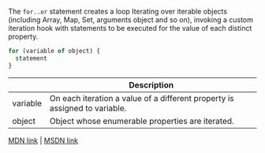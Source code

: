 The `for..or` statement creates a loop Iterating over iterable objects (including Array, Map, Set, arguments object and so on), invoking a custom iteration hook with statements to be executed for the value of each distinct property.

```js
for (variable of object) {
  statement
}
```

|          | Description                          |
|----------|-------------------------------------|
| variable | On each iteration a value of a different property is assigned to variable.                                 |
| object | Object whose enumerable properties are iterated. |

[MDN link](https://developer.mozilla.org/en/docs/Web/JavaScript/Reference/Statements/for...of) | [MSDN link](https://msdn.microsoft.com/library/dn858238%28v=vs.94%29.aspx?f=255&MSPPError=-2147217396)